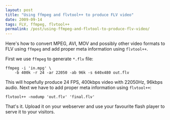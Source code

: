 ```yaml
---
layout: post
title: "Using ffmpeg and flvtool++ to produce FLV video"
date: 2009-09-14
tags: FLV, ffmpeg, flvtool++
permalink: /post/using-ffmpeg-and-flvtool-to-produce-flv-video/
---
```

Here's how to convert MPEG, AVI, MOV and possibly other video formats to FLV using `ffmpeg` and add proper meta information using `flvtool++`.

First we use `ffmpeg` to generate `*.flv` file:

    ffmpeg -i 'in.mpg' \
        -b 400k -r 24 -ar 22050 -ab 96k -s 640x480 out.flv
    
This will hopefully produce 24 FPS, 400kbps video with 22050Hz, 96kbps audio. Next we have to add proper meta information using `flvtool++`:

    flvtool++ -nodump 'out.flv' 'final.flv'
    
That's it. Upload it on your webserver and use your favourite flash player to serve it to your visitors.